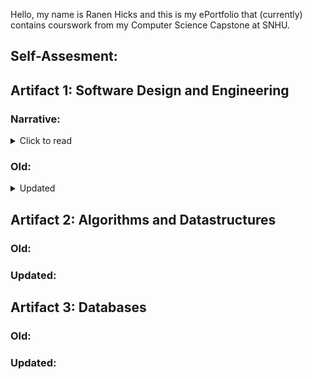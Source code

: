 Hello, my name is Ranen Hicks and this is my ePortfolio that (currently) contains courswork from my Computer Science Capstone at SNHU.

## Self-Assesment:



## Artifact 1: Software Design and Engineering

### Narrative:
<details>
<summary> Click to read </summary>
    My CS-320 artifact is an incomplete program that was split up into three different parts. These parts were the appointment, contact, and task services which tested my ability to create software tests. Before my enhancement, there was no UI, so all of the input that was given to the code had to be hard coded. Now, as of the time of writing this, I have created a placeholder main UI that allows users to add and delete appointments that also includes error checking.  

    This artifact was perfect for the Software Design/Engineering artifact requirements as I could re-write the program into my favorite coding language, Python. This was a great opportunity to review my knowledge, show my prowess, and touch up on Python, as I have not made much with it after my CS-340 course which was multiple months ago. Also, the original artifact included security features, which, if I could re-write in Python, would show that I am able to write secure code in another language. 

    Overall, when looking back at the first module assignment, I believe I have done a good job of working towards completing the 4th and 5th course objectives that I laid out with this artifact (CS 499 Module One, n.d.). I am using unit testing to show my security mindset, while also using my skills and outside resources to create a functional program that takes user input to create appointments, and in the future contacts and security (CS 499 Module One, n.d.). I don’t believe that this artifact can really make use, or cover any of the other course objectives, except for maybe the 2nd through the written communications of the narrative I am writing now (CS 499 Module One, n.d.). 

    One of the biggest things that I had to do when I first started re-writing the program in Python was to open the Python documentation in another tab. This was because I forgot, and needed more knowledge to complete this assignment, especially concerning the error checking and unit tests. Not to mention that I wanted to use other sources as little as possible, trying to figure out problems myself than looking up fixes from other people. I started by working on the files in this order, Appointment, AppointmentService, AppointmentTest, AppointmentServiceTest, and Driver. Other than re-learning basic Python, I also learned a lot about error checking in Python, primarily about exceptions and the unit tests throughout this coding process. 

    The Appointment file, other than the driver, gave me the most problems as I had to get used to coding in Python again. One thing that caught me off guard was the variable declaration, as Python takes care of the variable type by itself, which was something I had forgotten and felt like I was coding incorrectly at the beginning. The other problems started showing when I wrote the Driver file, for example, when I imported the Appointment and AppointmentService files, and tried to use the files to create their respective objects and got an error in return. Another example would be when I figured out that I wrote my exception statements incorrectly, just raising them instead of catching them within a try statement, causing the program to end abruptly when encountering an exception (TerryA, 2013). This was not the intended functionality, as I wanted my code to continue running after running into an error through user input. To fix these problems I used other sources than the Python documentation, in which I created a type of makeshift bibliography in APA to cite these sources. This was not the end of the errors as when I re-wrote the exceptions, I noticed that my AppointmentTest and AppointmentServiceTest files no longer functioned correctly, showing tests failing when encountering these exceptions. Luckily, I was able to figure out a solution to the problem relatively quickly by creating flag variables within the object that stored if an action was carried out correctly.  

    Once these files were done, the rest of the files were pretty much a cake walk. This was because most of the functionality between the files were basically the same, except the contact and task services needed an update function. This, however, is very similar to the delete function, but instead of deleting the old input, they would be rewritten with the new user input. Knowing this, I did not run into much trouble while coding and debugging these files except for the small errors I would make when creating the new code. After all of these files were done, I added the functionality to the driver and debugged them as a whole program, where I, once again, did not run into any major problems. After this was done, I uploaded it to this ePortfolio. 

**References** 

CS 499 Module One Assignment Template (n.d.) [Class document]. Southern New Hampshire University. https://learn.snhu.edu/content/enforced/1644210-CS-499-11095.202456-1/Course%20Documents/CS%20499%20Module%20One%20Assignment%20Template.docx?isCourseFile=true&ou=1644210   

TerryA. (2013, September 25). Make python code continue after exception. Stack Overflow. https://stackoverflow.com/a/18994347 
</details>

### Old:

<details>
    <summary> Updated </summary>

```python
import datetime

# Declaring variables, removing magic numbers
APPOINTMENTIDMAX = 10
APPOINTMENTDESCRIPTIONMAX = 50


class Appointment:

    # Citation for self usage: (Gyanendra371, 2024)

    # (Erakshaya485, 2024), initializing appointment object
    def __init__(self, newAppointmentId, newAppointmentDate, newAppointmentDescription, newAppointmentInstantce): 
        if newAppointmentInstantce == True:
            return
        
        self.Appointment(newAppointmentId, newAppointmentDate, newAppointmentDescription)

    def Appointment(self, newAppointmentId, newAppointmentDate, newAppointmentDescription):


        # (TonyA, 2013; Rollbar Editorial Team, 2023), appointment id being set, and error checking.
        try:
            if len(newAppointmentId) <= APPOINTMENTIDMAX:
                self.addedCorrectly = True
                self.appointmentId = newAppointmentId

            # Too Long of id
            elif len(newAppointmentId) > APPOINTMENTIDMAX:
                print("Appointment id is too long, please keep it to 10 characters or less.")
                raise Exception()
            
            # Null Id
            elif newAppointmentId == None:
                print("Appointment id is null, please enter an id.")
                raise Exception()
            
        except:
             self.addedCorrectly = False
             return self
        
        # Calls functions to set input other information.
        self.setAppointmentDate(newAppointmentDate)

        # Returns to stop adding function
        if self.addedCorrectly == False:
             return self

        self.setAppointmentDescription(newAppointmentDescription)
        return self



    # Setters and getters
    def getAppointmentId(self):
          return self.appointmentId
    
    def getAppointmentDate(self):
          return self.appointmentDate
    
    def setAppointmentDate(self, newAppointmentDate):

        # Gets the current time for later comparison.
        dateToday = datetime.date.today()
        
        # (TonyA, 2013; Rollbar Editorial Team, 2023), Sets appointment date if is valid.
        try:
            if newAppointmentDate > dateToday:
                self.appointmentDate = newAppointmentDate
            
            # Date in past
            elif newAppointmentDate < dateToday:
                print("Appointment date is before the current date, please enter a valid date.")
                raise Exception
            
            # Null date input
            elif newAppointmentDate == None:
                print("Appointment date is null, please enter a date.")
                raise Exception
        except:
             self.addedCorrectly = False # Flags incorrect data
                
            

    def getAppointmentDescription(self):
          return self.appointmentDescription
    
    def setAppointmentDescription(self, newAppointmentDescription):

        # (TonyA, 2013; Rollbar Editorial Team, 2023), Appointment description being set as well as error checking.
        try:
            if len(newAppointmentDescription) <= APPOINTMENTDESCRIPTIONMAX:
                self.appointmentDescription = newAppointmentDescription

            # Description too long
            elif len(newAppointmentDescription) > APPOINTMENTDESCRIPTIONMAX:
                print("Appointment description is too long, please keep it to 50 characters or less.")
                raise Exception
            
            # Null description input
            elif newAppointmentDescription.equals(None):
                print(("Appointment description is null, please enter an description."))
                raise Exception
        except:
            self.addedCorrectly = False # Flags incorrect data
    
    # Function deletes information stored within object
    def deleteAppointmentInfo(self):
          self.appointmentId = None
          self.appointmentDate = None
          self.appointmentDescription = None
```  
 </details>       
        
             

## Artifact 2: Algorithms and Datastructures
### Old:

### Updated:

## Artifact 3: Databases
### Old:

### Updated:
